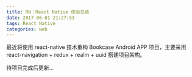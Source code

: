 ```yaml
---
title: RN：React Native 体验总结
date: 2017-06-01 21:27:53
tags: React Native
categories: web
---
```


最近将使用 react-native 技术重构 Bookcase Android APP 项目，主要采用 react-navigation + redux + realm + uuid 搭建项目架构。
<!-- more -->  

待项目完成后更新...
